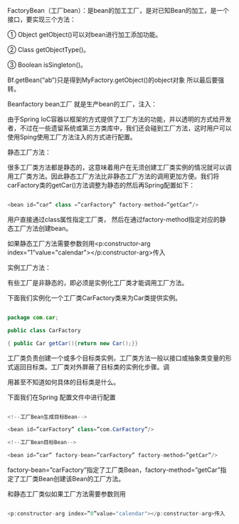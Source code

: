 FactoryBean（工厂bean）：是bean的加工工厂，是对已知Bean的加工，是一个接口，要实现三个方法：
① Object getObject()可以对bean进行加工添加功能。
② Class getObjectType()。
③ Boolean isSingleton()。
Bf.getBean(“ab”)只是得到MyFactory.getObject()的object对象 所以最后要强转。
Beanfactory bean工厂 就是生产bean的工厂，注入：
由于Spring IoC容器以框架的方式提供了工厂方法的功能，并以透明的方式给开发者，不过在一些遗留系统或第三方类库中，我们还会碰到工厂方法，这时用户可以使用Sping使用工厂方法注入的方式进行配置。
静态工厂方法：
很多工厂类方法都是静态的，这意味着用户在无须创建工厂类实例的情况就可以调用工厂类方法。因此静态工厂方法比非静态工厂方法的调用更加方便。我们将carFactory类的getCar()方法调整为静态的然后再Spring配置如下：
```java  
<bean id=”car” class =”carFactory” factory-method=”getCar”/>
```
用户直接通过class属性指定工厂类， 然后在通过factory-method指定对应的静态工厂方法创建bean。
如果静态工厂方法需要参数则用<p:constructor-arg index=”1”value="calendar"></p:constructor-arg>传入
实例工厂方法：
有些工厂是非静态的，即必须是实例化工厂类才能调用工厂方法。
下面我们实例化一个工厂类CarFactory类来为Car类提供实例。
```java  
package com.car;
public class CarFactory
{ public Car getCar(){return new Car();}}
```
工厂类负责创建一个或多个目标类实例，工厂类方法一般以接口或抽象类变量的形式返回目标类。工厂类对外屏蔽了目标类的实例化步骤。调
用甚至不知道如何具体的目标类是什么。
下面我们在Spring 配置文件中进行配置
```java  
<!--工厂Bean生成目标Bean-->
<bean id=”carFactory” class=”com.CarFactory”/>
<!--工厂Bean目标Bean-->
<bean id=”car” factory-bean=”carFactory” factory-method=”getCar”/>
```
factory-bean=”carFactory”指定了工厂类Bean，factory-method=”getCar”指定了工厂类Bean创建该Bean的工厂方法。
和静态工厂类似如果工厂方法需要参数则用
```java  
<p:constructor-arg index=”0”value="calendar"></p:constructor-arg>传入
```